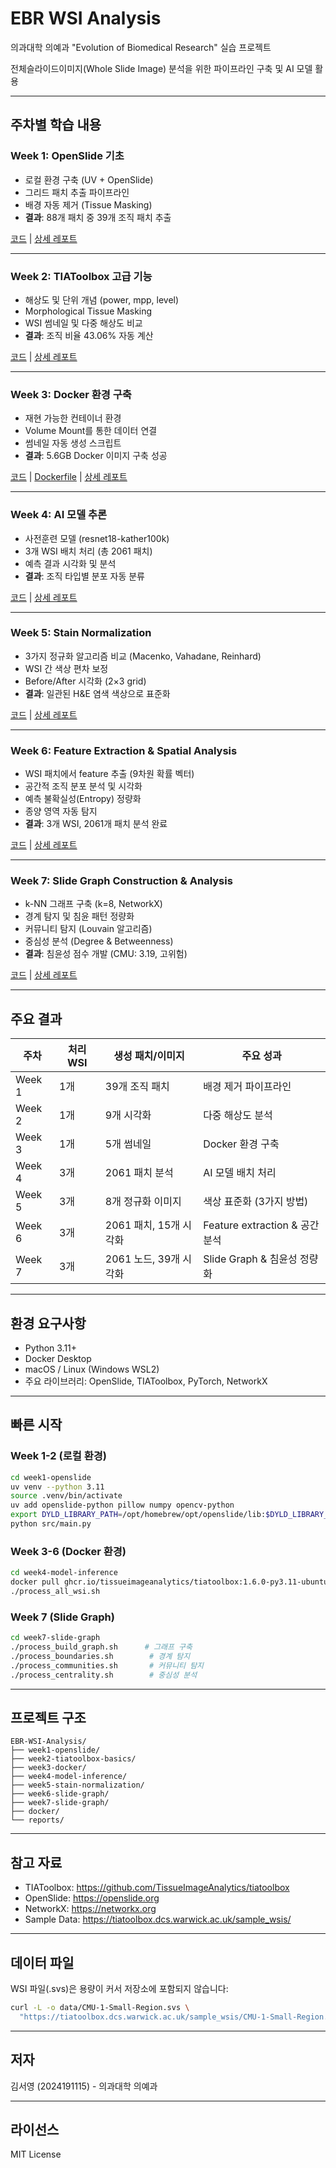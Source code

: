 
# EBR WSI Analysis

의과대학 의예과 "Evolution of Biomedical Research" 실습 프로젝트

전체슬라이드이미지(Whole Slide Image) 분석을 위한 파이프라인 구축 및 AI 모델 활용

---

## 주차별 학습 내용

### Week 1: OpenSlide 기초
- 로컬 환경 구축 (UV + OpenSlide)
- 그리드 패치 추출 파이프라인
- 배경 자동 제거 (Tissue Masking)
- **결과**: 88개 패치 중 39개 조직 패치 추출

[코드](week1-openslide/) | [상세 레포트](reports/week1_report.md)

---

### Week 2: TIAToolbox 고급 기능
- 해상도 및 단위 개념 (power, mpp, level)
- Morphological Tissue Masking
- WSI 썸네일 및 다중 해상도 비교
- **결과**: 조직 비율 43.06% 자동 계산

[코드](week2-tiatoolbox-basics/) | [상세 레포트](reports/week2_report.md)

---

### Week 3: Docker 환경 구축
- 재현 가능한 컨테이너 환경
- Volume Mount를 통한 데이터 연결
- 썸네일 자동 생성 스크립트
- **결과**: 5.6GB Docker 이미지 구축 성공

[코드](week3-docker/) | [Dockerfile](docker/3.11/Ubuntu/Dockerfile) | [상세 레포트](reports/week3_report.md)

---

### Week 4: AI 모델 추론
- 사전훈련 모델 (resnet18-kather100k)
- 3개 WSI 배치 처리 (총 2061 패치)
- 예측 결과 시각화 및 분석
- **결과**: 조직 타입별 분포 자동 분류

[코드](week4-model-inference/) | [상세 레포트](reports/week4_report.md)

---

### Week 5: Stain Normalization
- 3가지 정규화 알고리즘 비교 (Macenko, Vahadane, Reinhard)
- WSI 간 색상 편차 보정
- Before/After 시각화 (2×3 grid)
- **결과**: 일관된 H&E 염색 색상으로 표준화

[코드](week5-stain-normalization/) | [상세 레포트](reports/week5_report.md)

---

### Week 6: Feature Extraction & Spatial Analysis
- WSI 패치에서 feature 추출 (9차원 확률 벡터)
- 공간적 조직 분포 분석 및 시각화
- 예측 불확실성(Entropy) 정량화
- 종양 영역 자동 탐지
- **결과**: 3개 WSI, 2061개 패치 분석 완료

[코드](week6-slide-graph/) | [상세 레포트](reports/week6_report.md)

---

### Week 7: Slide Graph Construction & Analysis
- k-NN 그래프 구축 (k=8, NetworkX)
- 경계 탐지 및 침윤 패턴 정량화
- 커뮤니티 탐지 (Louvain 알고리즘)
- 중심성 분석 (Degree & Betweenness)
- **결과**: 침윤성 점수 개발 (CMU: 3.19, 고위험)

[코드](week7-slide-graph/) | [상세 레포트](reports/week7_report.md)

---

## 주요 결과

| 주차 | 처리 WSI | 생성 패치/이미지 | 주요 성과 |
|------|---------|-----------------|----------|
| Week 1 | 1개 | 39개 조직 패치 | 배경 제거 파이프라인 |
| Week 2 | 1개 | 9개 시각화 | 다중 해상도 분석 |
| Week 3 | 1개 | 5개 썸네일 | Docker 환경 구축 |
| Week 4 | 3개 | 2061 패치 분석 | AI 모델 배치 처리 |
| Week 5 | 3개 | 8개 정규화 이미지 | 색상 표준화 (3가지 방법) |
| Week 6 | 3개 | 2061 패치, 15개 시각화 | Feature extraction & 공간 분석 |
| Week 7 | 3개 | 2061 노드, 39개 시각화 | Slide Graph & 침윤성 정량화 |

---

## 환경 요구사항

- Python 3.11+
- Docker Desktop
- macOS / Linux (Windows WSL2)
- 주요 라이브러리: OpenSlide, TIAToolbox, PyTorch, NetworkX

---

## 빠른 시작

### Week 1-2 (로컬 환경)
```bash
cd week1-openslide
uv venv --python 3.11
source .venv/bin/activate
uv add openslide-python pillow numpy opencv-python
export DYLD_LIBRARY_PATH=/opt/homebrew/opt/openslide/lib:$DYLD_LIBRARY_PATH
python src/main.py
```

### Week 3-6 (Docker 환경)
```bash
cd week4-model-inference
docker pull ghcr.io/tissueimageanalytics/tiatoolbox:1.6.0-py3.11-ubuntu
./process_all_wsi.sh
```

### Week 7 (Slide Graph)
```bash
cd week7-slide-graph
./process_build_graph.sh      # 그래프 구축
./process_boundaries.sh        # 경계 탐지
./process_communities.sh       # 커뮤니티 탐지
./process_centrality.sh        # 중심성 분석
```

---

## 프로젝트 구조

```
EBR-WSI-Analysis/
├── week1-openslide/
├── week2-tiatoolbox-basics/
├── week3-docker/
├── week4-model-inference/
├── week5-stain-normalization/
├── week6-slide-graph/
├── week7-slide-graph/
├── docker/
└── reports/
```

---

## 참고 자료

- TIAToolbox: https://github.com/TissueImageAnalytics/tiatoolbox
- OpenSlide: https://openslide.org
- NetworkX: https://networkx.org
- Sample Data: https://tiatoolbox.dcs.warwick.ac.uk/sample_wsis/

---

## 데이터 파일

WSI 파일(.svs)은 용량이 커서 저장소에 포함되지 않습니다:

```bash
curl -L -o data/CMU-1-Small-Region.svs \
  "https://tiatoolbox.dcs.warwick.ac.uk/sample_wsis/CMU-1-Small-Region.svs"
```

---

## 저자

김서영 (2024191115) - 의과대학 의예과

---

## 라이선스

MIT License
```
